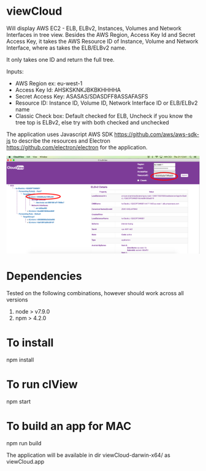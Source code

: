 # viewCloud
Will display AWS EC2 - ELB, ELBv2, Instances, Volumes and Network Interfaces in tree view. Besides the AWS Region, Access Key Id and Secret Access Key, it takes the AWS Resource ID of Instance, Volume and Network Interface, where as takes the ELB/ELBv2 name.

It only takes one ID and return the full tree.

Inputs:
- AWS Region ex: eu-west-1
- Access Key Id: AHSKSKNKJBKBKHHHHA
- Secret Access Key: ASASAS/SDASDFF8ASSAFASFS
- Resource ID: Instance ID, Volume ID, Network Interface ID or ELB/ELBv2 name
- Classic Check box: Default checked for ELB, Uncheck if you know the tree top is ELBv2, else try with both checked and unchecked

The application uses Javascript AWS SDK https://github.com/aws/aws-sdk-js to describe the resources and Electron https://github.com/electron/electron for the application.

![alt text](pictures/cloudViewELBv2.png)

# Dependencies
Tested on the following combinations, however should work across all versions
1. node > v7.9.0
2. npm > 4.2.0

# To install
npm install

# To run clView
npm start

# To build an app for MAC
npm run build

The application will be available in dir viewCloud-darwin-x64/ as viewCloud.app
